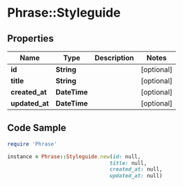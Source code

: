 # Phrase::Styleguide

## Properties

Name | Type | Description | Notes
------------ | ------------- | ------------- | -------------
**id** | **String** |  | [optional] 
**title** | **String** |  | [optional] 
**created_at** | **DateTime** |  | [optional] 
**updated_at** | **DateTime** |  | [optional] 

## Code Sample

```ruby
require 'Phrase'

instance = Phrase::Styleguide.new(id: null,
                                 title: null,
                                 created_at: null,
                                 updated_at: null)
```


